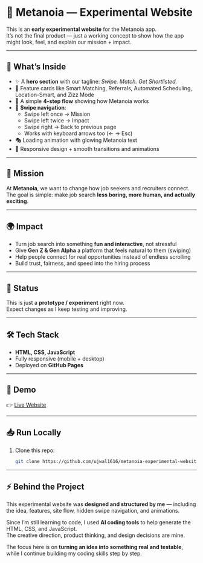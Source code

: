 # 🌌 Metanoia — Experimental Website  

This is an **early experimental website** for the Metanoia app.  
It’s not the final product — just a working concept to show how the app might look, feel, and explain our mission + impact.  

---

## 🚀 What’s Inside
- ✨ A **hero section** with our tagline: *Swipe. Match. Get Shortlisted.*  
- 🧩 Feature cards like Smart Matching, Referrals, Automated Scheduling, Location-Smart, and Zizz Mode  
- 📅 A simple **4-step flow** showing how Metanoia works  
- 🔄 **Swipe navigation**:  
  - Swipe left once → Mission  
  - Swipe left twice → Impact  
  - Swipe right → Back to previous page  
  - Works with keyboard arrows too (← → Esc)  
- 🎭 Loading animation with glowing Metanoia text  
- 🎨 Responsive design + smooth transitions and animations  

---

## 🎯 Mission
At **Metanoia**, we want to change how job seekers and recruiters connect.  
The goal is simple: make job search **less boring, more human, and actually exciting**.  

---

## 🌍 Impact
- Turn job search into something **fun and interactive**, not stressful  
- Give **Gen Z & Gen Alpha** a platform that feels natural to them (swiping)  
- Help people connect for real opportunities instead of endless scrolling  
- Build trust, fairness, and speed into the hiring process  

---

## 🧪 Status
This is just a **prototype / experiment** right now.  
Expect changes as I keep testing and improving.  

---

## 🛠️ Tech Stack
- **HTML, CSS, JavaScript**  
- Fully responsive (mobile + desktop)  
- Deployed on **GitHub Pages**  

---

## 📸 Demo
👉 [Live Website](https://ujwal1616.github.io/metanoia-experimental-website/)  

---

## 📥 Run Locally
1. Clone this repo:  
   ```bash
   git clone https://github.com/ujwal1616/metanoia-experimental-website.git

---

## ⚡ Behind the Project
This experimental website was **designed and structured by me** — including the idea, features, site flow, hidden swipe navigation, and animations.  

Since I’m still learning to code, I used **AI coding tools** to help generate the HTML, CSS, and JavaScript.  
The creative direction, product thinking, and design decisions are mine.  

The focus here is on **turning an idea into something real and testable**, while I continue building my coding skills step by step.  



